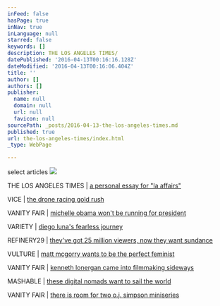 ```yaml
---
inFeed: false
hasPage: true
inNav: true
inLanguage: null
starred: false
keywords: []
description: THE LOS ANGELES TIMES/
datePublished: '2016-04-13T00:16:16.128Z'
dateModified: '2016-04-13T00:16:06.404Z'
title: ''
author: []
authors: []
publisher:
  name: null
  domain: null
  url: null
  favicon: null
sourcePath: _posts/2016-04-13-the-los-angeles-times.md
published: true
url: the-los-angeles-times/index.html
_type: WebPage

---
```

select articles
![](https://the-grid-user-content.s3-us-west-2.amazonaws.com/9786a1f7-e034-46d9-bcd8-051ab728c8a6.jpg)

THE LOS ANGELES TIMES | [a personal essay for "la affairs"][0]

VICE | [the drone racing gold rush][1]

VANITY FAIR | [michelle obama won't be running for president][2]

VARIETY | [diego luna's fearless journey][3]

REFINERY29 | [they've got 25 million viewers, now they want sundance][4]

VULTURE | [matt mcgorry wants to be the perfect feminist][5]

VANITY FAIR | [kenneth lonergan came into filmmaking sideways][6]

MASHABLE | [these digital nomads want to sail the world][7]

VANITY FAIR | [there is room for two o.j. simpson miniseries][8]

[0]: http://www.latimes.com/health/la-hm-la-affairs-20160409-story.html
[1]: https://sports.vice.com/en_us/article/the-drone-racing-gold-rush
[2]: http://www.vanityfair.com/news/2016/03/michelle-obama-sxsw
[3]: http://variety.com/2016/film/festivals/diego-luna-mr-pig-sundance-berlin-1201698453/
[4]: http://www.fastcompany.com/3046242/innovation-agents/refinery29-is-already-in-25-million-hearts-now-it-wants-to-get-into-sundan
[5]: http://www.vulture.com/2015/06/matt-mcgorry-on-why-bennett-cant-be-a-hero.html
[6]: http://www.vanityfair.com/hollywood/2016/01/kenneth-lonergan-manchester-by-the-sea-interview
[7]: http://mashable.com/2015/09/01/coboat-remote-work/#8q4zPjjy4Oqf
[8]: http://www.vanityfair.com/hollywood/2016/01/oj-made-in-america-review